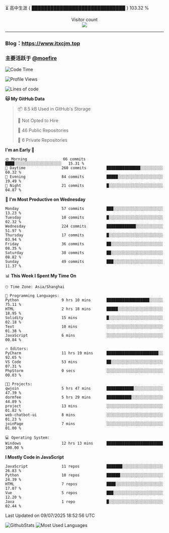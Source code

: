 ⏳ 高中生涯 { ██████████████████████████████ } 103.32 %
<p align="center"> 
  Visitor count<br>
  <img src="https://profile-counter.glitch.me/itxcjm/count.svg" />
</p>

---
### Blog：https://www.itxcjm.top
### 主要活跃于 [@moefire](https://github.com/moefire)
<!--START_SECTION:waka-->
![Code Time](http://img.shields.io/badge/Code%20Time-95%20hrs%2037%20mins-blue)

![Profile Views](http://img.shields.io/badge/Profile%20Views-0-blue)

![Lines of code](https://img.shields.io/badge/From%20Hello%20World%20I%27ve%20Written-818.3%20thousand%20lines%20of%20code-blue)

**🐱 My GitHub Data** 

> 📦 8.5 kB Used in GitHub's Storage 
 > 
> 🚫 Not Opted to Hire
 > 
> 📜 46 Public Repositories 
 > 
> 🔑 6 Private Repositories 
 > 
**I'm an Early 🐤** 

```text
🌞 Morning                66 commits          ████░░░░░░░░░░░░░░░░░░░░░   15.31 % 
🌆 Daytime                260 commits         ███████████████░░░░░░░░░░   60.32 % 
🌃 Evening                84 commits          █████░░░░░░░░░░░░░░░░░░░░   19.49 % 
🌙 Night                  21 commits          █░░░░░░░░░░░░░░░░░░░░░░░░   04.87 % 
```
📅 **I'm Most Productive on Wednesday** 

```text
Monday                   57 commits          ███░░░░░░░░░░░░░░░░░░░░░░   13.23 % 
Tuesday                  10 commits          █░░░░░░░░░░░░░░░░░░░░░░░░   02.32 % 
Wednesday                224 commits         █████████████░░░░░░░░░░░░   51.97 % 
Thursday                 17 commits          █░░░░░░░░░░░░░░░░░░░░░░░░   03.94 % 
Friday                   36 commits          ██░░░░░░░░░░░░░░░░░░░░░░░   08.35 % 
Saturday                 38 commits          ██░░░░░░░░░░░░░░░░░░░░░░░   08.82 % 
Sunday                   49 commits          ███░░░░░░░░░░░░░░░░░░░░░░   11.37 % 
```


📊 **This Week I Spent My Time On** 

```text
🕑︎ Time Zone: Asia/Shanghai

💬 Programming Languages: 
Python                   9 hrs 10 mins       ███████████████████░░░░░░   75.11 % 
HTML                     2 hrs 18 mins       █████░░░░░░░░░░░░░░░░░░░░   18.95 % 
Solidity                 15 mins             █░░░░░░░░░░░░░░░░░░░░░░░░   02.18 % 
Text                     10 mins             ░░░░░░░░░░░░░░░░░░░░░░░░░   01.38 % 
JavaScript               6 mins              ░░░░░░░░░░░░░░░░░░░░░░░░░   00.84 % 

🔥 Editors: 
PyCharm                  11 hrs 19 mins      ███████████████████████░░   92.65 % 
VS Code                  53 mins             ██░░░░░░░░░░░░░░░░░░░░░░░   07.31 % 
PhpStorm                 0 secs              ░░░░░░░░░░░░░░░░░░░░░░░░░   00.03 % 

🐱‍💻 Projects: 
qwjoin                   5 hrs 47 mins       ████████████░░░░░░░░░░░░░   47.39 % 
dormfee                  5 hrs 29 mins       ███████████░░░░░░░░░░░░░░   44.89 % 
project                  13 mins             ░░░░░░░░░░░░░░░░░░░░░░░░░   01.82 % 
web-chatbot-ui           8 mins              ░░░░░░░░░░░░░░░░░░░░░░░░░   01.23 % 
joinPage                 7 mins              ░░░░░░░░░░░░░░░░░░░░░░░░░   01.00 % 

💻 Operating System: 
Windows                  12 hrs 13 mins      █████████████████████████   100.00 % 
```

**I Mostly Code in JavaScript** 

```text
JavaScript               11 repos            ███████░░░░░░░░░░░░░░░░░░   26.83 % 
Python                   10 repos            ██████░░░░░░░░░░░░░░░░░░░   24.39 % 
HTML                     7 repos             ████░░░░░░░░░░░░░░░░░░░░░   17.07 % 
Vue                      5 repos             ███░░░░░░░░░░░░░░░░░░░░░░   12.20 % 
Java                     1 repo              █░░░░░░░░░░░░░░░░░░░░░░░░   02.44 % 
```




 Last Updated on 09/07/2025 18:52:56 UTC
<!--END_SECTION:waka-->
![GithubStats](https://github-readme-stats-blue-three.vercel.app/api?username=itxcjm&show_icons=true&theme=light&layout=compact&locale=cn&include_all_commits=true&count_private=true&role=OWNER,ORGANIZATION_MEMBER,COLLABORATOR)
![Most Used Languages](https://github-readme-stats-blue-three.vercel.app/api/top-langs/?username=itxcjm&theme=light&layout=compact&count_private=true&role=OWNER,ORGANIZATION_MEMBER,COLLABORATOR)
